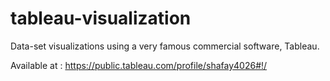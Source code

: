 # tableau-visualization
Data-set visualizations using a very famous commercial software, Tableau.

Available at : https://public.tableau.com/profile/shafay4026#!/
